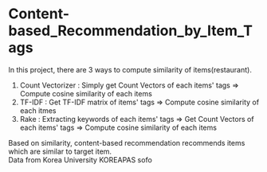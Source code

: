 # Content-based_Recommendation_by_Item_Tags

In this project, there are 3 ways to compute similarity of items(restaurant). 

1. Count Vectorizer : Simply get Count Vectors of each items' tags => Compute cosine similarity of each items
2. TF-IDF : Get TF-IDF matrix of items' tags => Compute cosine similarity of each itmes
3. Rake : Extracting keywords of each items' tags => Get Count Vectors of each items' tags => Compute cosine similarity of each items  

Based on similarity, content-based recommendation recommends items which are similar to target item.  
Data from Korea University KOREAPAS sofo
